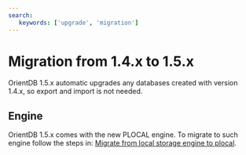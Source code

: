 ```yaml
---
search:
   keywords: ['upgrade', 'migration']
---
```


# Migration from 1.4.x to 1.5.x

OrientDB 1.5.x automatic upgrades any databases created with version 1.4.x, so export and import is not needed.

## Engine

OrientDB 1.5.x comes with the new PLOCAL engine. To migrate to such engine follow the steps in: [Migrate from local storage engine to plocal](Upgrade.md#migrate-from-local-storage-engine-to-plocal).

